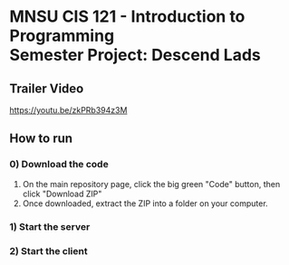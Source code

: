 # MNSU CIS 121 - Introduction to Programming<br>Semester Project: Descend Lads

## Trailer Video
https://youtu.be/zkPRb394z3M

## How to run
### 0) Download the code
1) On the main repository page, click the big green "Code" button, then click "Download ZIP"
2) Once downloaded, extract the ZIP into a folder on your computer.
### 1) Start the server
### 2) Start the client
